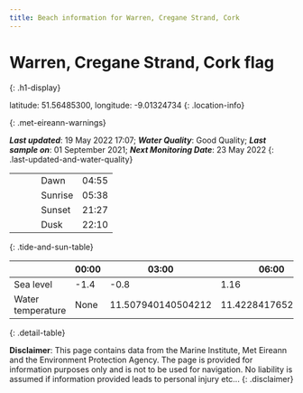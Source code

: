 ```yaml
---
title: Beach information for Warren, Cregane Strand, Cork
---
```

# Warren, Cregane Strand, Cork <span class="material-icons blue-flag" alt="This a Blue Flag beach">flag</span>
{: .h1-display}

latitude: 51.56485300, longitude: -9.01324734
{: .location-info}


{: .met-eireann-warnings}

___Last updated___: 19 May 2022 17:07; ___Water Quality___: Good Quality;
___Last sample on___: 01 September 2021; ___Next Monitoring Date___: 23 May 2022
{: .last-updated-and-water-quality}

|   |   |   |   |   |
|---|---|---|---|---|
|   |   |   | Dawn  | 04:55 |
|   |   |   | Sunrise  | 05:38 |
|   |   |   | Sunset  | 21:27 |
|   |   |   | Dusk  | 22:10 |
{: .tide-and-sun-table}

<div></div>

| | 00:00 | 03:00 | 06:00 | 09:00 | 12:00 | 15:00 | 18:00 | 21:00 |
|---|---|---|---|---|---|---|---|---|
| Sea level | -1.4 | -0.8 | 1.16 | 0.71| -1.2 | -0.95 | 0.99 | 0.95 |
| Water temperature | None | 11.507940140504212 | 11.422841765288592 | 11.48688713152044 | 11.65431942943605 | 11.79415772683339 | 12.067764921141332 | 12.234814859278949 |
{: .detail-table}

__Disclaimer__: This page contains data from the Marine Institute,
Met Eireann and the Environment Protection Agency. The page is provided for
information purposes only and is not to be used for navigation. No liability
is assumed if information provided leads to personal injury etc...
{: .disclaimer}